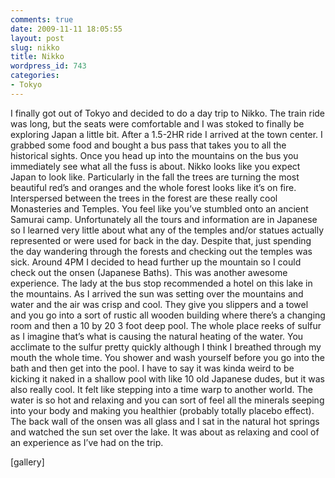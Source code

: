 ```yaml
---
comments: true
date: 2009-11-11 18:05:55
layout: post
slug: nikko
title: Nikko
wordpress_id: 743
categories:
- Tokyo
---
```


I finally got out of Tokyo and decided to do a day trip to Nikko.  The train ride was long, but the seats were comfortable and I was stoked to finally be exploring Japan a little bit.  After a 1.5-2HR ride I arrived at the town center.  I grabbed some food and bought a bus pass that takes you to all the historical sights.  Once you head up into the mountains on the bus you immediately see what all the fuss is about.  Nikko looks like you expect Japan to look like.  Particularly in the fall the trees are turning the most beautiful red’s and oranges and the whole forest looks like it’s on fire.  Interspersed between the trees in the forest are these really cool Monasteries and Temples.  You feel like you’ve stumbled onto an ancient Samurai camp.  Unfortunately all the tours and information are in Japanese so I learned very little about what any of the temples and/or statues actually represented or were used for back in the day.  Despite that, just spending the day wandering through the forests and checking out the temples was sick.  Around 4PM I decided to head further up the mountain so I could check out the onsen (Japanese Baths).  This was another awesome experience.  The lady at the bus stop recommended a hotel on this lake in the mountains.  As I arrived the sun was setting over the mountains and water and the air was crisp and cool.  They give you slippers and a towel and you go into a sort of rustic all wooden building where there’s a changing room and then a 10 by 20 3 foot deep pool.  The whole place reeks of sulfur as I imagine that’s what is causing the natural heating of the water.  You acclimate to the sulfur pretty quickly although I think I breathed through my mouth the whole time.  You shower and wash yourself before you go into the bath and then get into the pool.  I have to say it was kinda weird to be kicking it naked in a shallow pool with like 10 old Japanese dudes, but it was also really cool.  It felt like stepping into a time warp to another world.  The water is so hot and relaxing and you can sort of feel all the minerals seeping into your body and making you healthier (probably totally placebo effect).  The back wall of the onsen was all glass and I sat in the natural hot springs and watched the sun set over the lake.  It was about as relaxing and cool of an experience as I’ve had on the trip.

[gallery]
